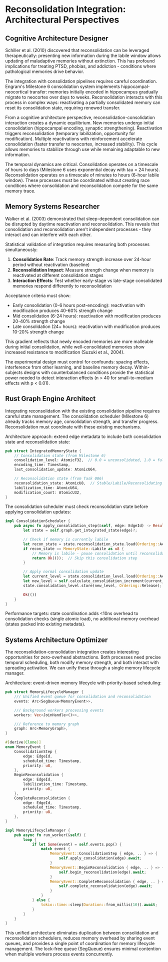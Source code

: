 # Reconsolidation Integration: Architectural Perspectives

## Cognitive Architecture Designer

Schiller et al. (2010) discovered that reconsolidation can be leveraged therapeutically: presenting new information during the labile window allows updating of maladaptive memories without extinction. This has profound implications for treating PTSD, phobias, and addiction - conditions where pathological memories drive behavior.

The integration with consolidation pipelines requires careful coordination. Engram's Milestone 6 consolidation system implements hippocampal-neocortical transfer: memories initially encoded in hippocampus gradually migrate to neocortex over days to weeks. Reconsolidation interacts with this process in complex ways: reactivating a partially consolidated memory can reset its consolidation state, requiring renewed transfer.

From a cognitive architecture perspective, reconsolidation-consolidation interaction creates a dynamic equilibrium. New memories undergo initial consolidation (hippocampal encoding, synaptic strengthening). Reactivation triggers reconsolidation (temporary labilization, opportunity for modification). Multiple reactivations with reinforcement accelerate consolidation (faster transfer to neocortex, increased stability). This cycle allows memories to stabilize through use while remaining adaptable to new information.

The temporal dynamics are critical. Consolidation operates on a timescale of hours to days (Milestone 6 uses exponential decay with tau = 24 hours). Reconsolidation operates on a timescale of minutes to hours (6-hour labile window). These processes must be coordinated without creating race conditions where consolidation and reconsolidation compete for the same memory trace.

## Memory Systems Researcher

Walker et al. (2003) demonstrated that sleep-dependent consolidation can be disrupted by daytime reactivation and reconsolidation. This reveals that consolidation and reconsolidation aren't independent processes - they interact and can interfere with each other.

Statistical validation of integration requires measuring both processes simultaneously:

1. **Consolidation Rate**: Track memory strength increase over 24-hour period without reactivation (baseline)
2. **Reconsolidation Impact**: Measure strength change when memory is reactivated at different consolidation stages
3. **Interaction Effects**: Test whether early-stage vs late-stage consolidated memories respond differently to reconsolidation

Acceptance criteria must show:
- Early consolidation (0-6 hours post-encoding): reactivation with modification produces 40-60% strength change
- Mid consolidation (6-24 hours): reactivation with modification produces 20-40% strength change
- Late consolidation (24+ hours): reactivation with modification produces 10-20% strength change

This gradient reflects that newly encoded memories are more malleable during initial consolidation, while well-consolidated memories show increased resistance to modification (Suzuki et al., 2004).

The experimental design must control for confounds: spacing effects, interference from other learning, and baseline memory decay. Within-subjects designs with counterbalanced conditions provide the statistical power needed to detect interaction effects (n > 40 for small-to-medium effects with p < 0.01).

## Rust Graph Engine Architect

Integrating reconsolidation with the existing consolidation pipeline requires careful state management. The consolidation scheduler (Milestone 6) already tracks memory age, consolidation strength, and transfer progress. Reconsolidation must coordinate with these existing mechanisms.

Architecture approach: extend edge metadata to include both consolidation state and reconsolidation state:

```rust
pub struct IntegratedMemoryState {
    // Consolidation state (from Milestone 6)
    consolidation_level: AtomicF32,  // 0.0 = unconsolidated, 1.0 = fully consolidated
    encoding_time: Timestamp,
    last_consolidation_update: AtomicU64,

    // Reconsolidation state (from Task 006)
    reconsolidation_state: AtomicU8,  // Stable/Labile/Reconsolidating
    labilization_time: AtomicU64,
    modification_count: AtomicU32,
}
```

The consolidation scheduler must check reconsolidation state before applying consolidation updates:

```rust
impl ConsolidationScheduler {
    pub async fn apply_consolidation_step(&self, edge: EdgeId) -> Result<()> {
        let state = self.graph.get_integrated_state(edge)?;

        // Check if memory is currently labile
        let recon_state = state.reconsolidation_state.load(Ordering::Acquire);
        if recon_state == MemoryState::Labile as u8 {
            // Memory is labile - pause consolidation until reconsolidation completes
            return Ok(());  // Skip this consolidation step
        }

        // Apply normal consolidation update
        let current_level = state.consolidation_level.load(Ordering::Acquire);
        let new_level = self.calculate_consolidation_increment(current_level);
        state.consolidation_level.store(new_level, Ordering::Release);

        Ok(())
    }
}
```

Performance targets: state coordination adds <10ns overhead to consolidation checks (single atomic load), no additional memory overhead (states packed into existing metadata).

## Systems Architecture Optimizer

The reconsolidation-consolidation integration creates interesting opportunities for zero-overhead abstractions. Both processes need precise temporal scheduling, both modify memory strength, and both interact with spreading activation. We can unify these through a single memory lifecycle manager.

Architecture: event-driven memory lifecycle with priority-based scheduling:

```rust
pub struct MemoryLifecycleManager {
    /// Unified event queue for consolidation and reconsolidation
    events: Arc<SegQueue<MemoryEvent>>,

    /// Background workers processing events
    workers: Vec<JoinHandle<()>>,

    /// Reference to memory graph
    graph: Arc<MemoryGraph>,
}

#[derive(Clone)]
enum MemoryEvent {
    ConsolidationStep {
        edge: EdgeId,
        scheduled_time: Timestamp,
        priority: u8,
    },
    BeginReconsolidation {
        edge: EdgeId,
        labilization_time: Timestamp,
        priority: u8,
    },
    CompleteReconsolidation {
        edge: EdgeId,
        scheduled_time: Timestamp,
        priority: u8,
    },
}

impl MemoryLifecycleManager {
    pub async fn run_worker(&self) {
        loop {
            if let Some(event) = self.events.pop() {
                match event {
                    MemoryEvent::ConsolidationStep { edge, .. } => {
                        self.apply_consolidation(edge).await;
                    }
                    MemoryEvent::BeginReconsolidation { edge, .. } => {
                        self.begin_reconsolidation(edge).await;
                    }
                    MemoryEvent::CompleteReconsolidation { edge, .. } => {
                        self.complete_reconsolidation(edge).await;
                    }
                }
            } else {
                tokio::time::sleep(Duration::from_millis(10)).await;
            }
        }
    }
}
```

This unified architecture eliminates duplication between consolidation and reconsolidation schedulers, reduces memory overhead by sharing event queues, and provides a single point of coordination for memory lifecycle management. The lock-free queue (SegQueue) ensures minimal contention when multiple workers process events concurrently.
